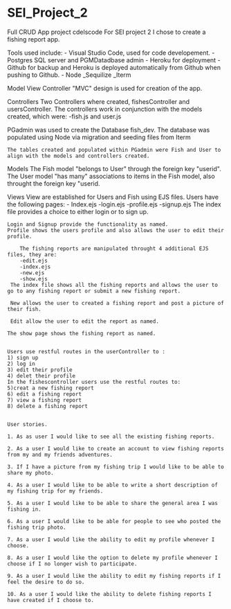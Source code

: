 # SEI_Project_2
Full CRUD App project
cdelscode 
For SEI project 2 I chose to create a fishing report app.

Tools used include:
    - Visual Studio Code, used for code developement.
    - Postgres SQL server and PGMDatadbase admin
    - Heroku for deployment
    - Github for backup and Heroku is deployed automatically from Github when pushing to Github.
    - Node
    _Sequilize
    _Iterm

Model View Controller "MVC" design is used for creation of the app.

Controllers
Two Controllers where created, fishesController and usersController.
The controllers work in conjunction with the models created, which were:
-fish.js and user.js

PGadmin was used to create the Database fish_dev.
    The database was populated using Node via migration and seeding files from Iterm

    The tables created and populated within PGadmin were Fish and User to align with the models and controllers created.

Models
    The Fish model "belongs to User" through the foreign key "userid".
    The User model "has many" associations to items in the Fish model, also throught the foreign key "userid.

 Views
    View are established for Users and Fish using EJS files.
        Users have the following pages:
            - Index.ejs
            -login.ejs
            -profile.ejs
            -signup.ejs
    The index file provides a choice to either login or to sign up.

    Login and Signup provide the functionality as named.
    Profile shows the users profile and also allows the user to edit their profile.

        The fishing reports are manipulated throught 4 additional EJS files, they are:
        -edit.ejs
        -index.ejs
        -new.ejs
        -show.ejs
     The index file shows all the fishing reports and allows the user to go to any fishing report or submit a new fishing report.

     New allows the user to created a fishing report and post a picture of their fish.

     Edit allow the user to edit the report as named.

    The show page shows the fishing report as named.  


    Users use restful routes in the userController to :
    1) sign up
    2) log in
    3) edit their profile
    4) delet their profile
    In the fishescontroller users use the restful routes to:
    5)creat a new fishing report 
    6) edit a fishing report
    7) view a fishing report
    8) delete a fishing report


    User stories.

    1. As as user I would like to see all the existing fishing reports.

    2. As a user I would like to create an account to view fishing reports from my and my friends adventures.

    3. If I have a picture from my fishing trip I would like to be able to share my photo.

    4. As a user I would like to be able to write a short description of my fishing trip for my friends.

    5. As a user I would like to be able to share the general area I was fishing in.

    6. As a user I would like to be able for people to see who posted the fishing trip photo.

    7. As a user I would like the ability to edit my profile whenever I choose.

    8. As a user I would like the option to delete my profile whenever I choose if I no longer wish to participate.

    9. As a user I would like the ability to edit my fishing reports if I feel the desire to do so.

    10. As a user I would like the ability to delete fishing reports I have created if I choose to.




 


